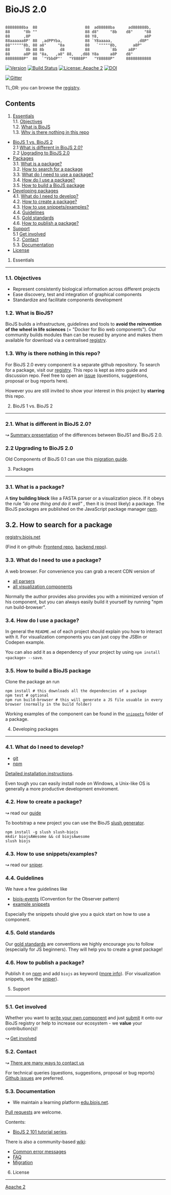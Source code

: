 BioJS 2.0
=========

```

88888888ba  88                     88  ad88888ba      ad888888b,  
88      "8b ""                     88 d8"     "8b    d8"     "88  
88      ,8P                        88 Y8,                    a8P  
88aaaaaa8P' 88  ,adPPYba,          88 `Y8aaaaa,           ,d8P"   
88""""""8b, 88 a8"     "8a         88   `"""""8b,       a8P"      
88      `8b 88 8b       d8         88         `8b     a8P'        
88      a8P 88 "8a,   ,a8" 88,   ,d88 Y8a     a8P    d8"          
88888888P"  88  `"YbbdP"'   "Y8888P"   "Y88888P"     88888888888 

 ```

[![Version](http://img.shields.io/badge/npm-v2.0.0_alpha-orange.svg?style=flat)](#) [![Build Status](http://img.shields.io/travis/biojs/edu.svg?style=flat)](https://travis-ci.org/biojs/edu)  [![License: Apache 2](http://img.shields.io/hexpm/l/plug.svg?style=flat)](https://github.com/biojs/biojs/blob/master/LICENSE) [![DOI](https://zenodo.org/badge/6143/biojs/biojs.png)](http://dx.doi.org/10.5281/zenodo.11893)

[![Gitter](https://badges.gitter.im/BioJS.png)](https://gitter.im/biojs/biojs)


TL;DR: you can browse the [registry][registry].

Contents
----------

1. [Essentials](#1-essentials)  
 1.1. [Objectives](#11-objectives)    
 1.2. [What is BioJS](#12-what-is-biojs)  
 1.3. [Why is there nothing in this repo](#13-why-is-there-nothing-in-this-repo)  
* [BioJS 1 vs.  BioJS 2](#2-biojs-1-vs-biojs-2)  
  2.1 [What is different in BioJS 2.0?](21-what-is-different-in-biojs-20)  
  2.2 [Upgrading to BioJS 2.0](#22-upgrading-to-biojs-20)  
* [Packages](#3-packages)  
  3.1. [What is a package?](#31-what-is-a-package)  
  3.2. [How to search for a package](#32-how-to-search-for-a-package)  
  3.3. [What do I need to use a package?](#33-what-do-i-need-to-use-a-package)   
  3.4. [How do I use a package?](#34-how-do-i-use-a-package)  
  3.5. [How to build a BioJS package](#35-how-to-build-a-biojs-package)  
* [Developing packages](#4-developing-packages)  
  4.1. [What do I need to develop?](#41-what-do-i-need-to-develop)  
  4.2. [How to create a package?](#42-how-to-create-a-package)  
  4.3. [How to use snippets/examples?](#43-how-to-use-snippets)  
  4.4. [Guidelines](#44-guidelines)  
  4.5. [Gold standards](#45-gold-standards)  
  4.6. [How to publish a package?](#46-how-to-publish-a-package) 
* [Support](#5-support)  
  5.1  [Get involved](#51-get-involved)  
  5.2. [Contact](#52-contact)   
  5.3. [Documentation](#53-documentation)
* [License](#6-license)  

1. Essentials
--------------

### 1.1. Objectives

* Represent consistently biological information across different projects
* Ease discovery, test and integration of graphical components
* Standardize and facilitate components development

### 1.2. What is BioJS?


BioJS builds a infrastructure, guidelines and tools to __avoid the reinvention of the wheel in life sciences__ (= "Docker for Bio web components"). Our community builds modules than can be reused by anyone and makes them available for download via a centralised [registry][registry].

### 1.3. Why is there nothing in this repo?

For BioJS 2.0 every component is a separate github repository. To search for a package, visit our [registry][registry].
This repo is kept as intro guide and discussion repo. Feel free to open an [issue][issue] (questions, suggestions, proposal or bug reports here).

However you are still invited to show your interest in this project by __starring__ this repo.

2. BioJS 1 vs. BioJS 2
-----------------------

### 2.1. What is different in BioJS 2.0?

↝ [Summary presentation](https://docs.google.com/presentation/d/17Q4olwMEd0hFKa0MA01Dx9RHEWbNiI1hJ0Ng2v_1D30/) of the differences between BioJS1 and BioJS 2.0.

### 2.2 Upgrading to BioJS 2.0

Old Components of BioJS 0.1 can use this [migration guide][migration].

3. Packages
-------------

### 3.1. What is a package?

A __tiny building block__ like a FASTA parser or a visualization piece. If it obeys the rule _"do one thing and do it well"_ , then it is (most likely) a package. The BioJS packages are published on the JavaScript package manager [npm](npmjs.org).

## 3.2. How to search for a package

[registry.biojs.net][registry]

(Find it on github: [Frontend repo][registryui], [backend repo][registry-workmen]).

### 3.3. What do I need to use a package?

A web browser. For convenience you can grab a recent CDN version of

* [all parsers](https://github.com/biojs/biojs-meta-parser)
* [all visualization components](https://github.com/biojs/biojs-meta-vis)

Normally the author provides also provides you with a minimized version of his component, but you can always easily build it yourself by running "npm run build-browser".

### 3.4. How do I use a package?

In general the `README.md` of each project should explain you how to interact with it.
For visualization components you can just copy the JSBin or Codepen example.

You can also add it as a dependency of your project by using `npm install <package> --save`.

### 3.5. How to build a BioJS package

Clone the package an run

```
npm install # this downloads all the dependencies of a package
npm test # optional
npm run build-browser # this will generate a JS file usuable in every browser (normally in the build folder)
```

Working examples of the component can be found in the [`snippets`](https://github.com/greenify/biojs-sniper) folder of a package.


4. Developing packages
-----------------------

### 4.1. What do I need to develop?

* [git](https://try.github.io/levels/1/challenges/1)
* [npm](http://nodejs.org/download/)


[Detailed installation instructions](http://edu.biojs.net/series/101/20_getting_started.html).

Even tough you can easily install node on Windows, a Unix-like OS is generally a more productive development enviroment.

### 4.2. How to create a package?

↝ read our [guide][101]

To bootstrap a new project you can use the BioJS [slush generator](https://github.com/biojs/slush-biojs).

```
npm install -g slush slush-biojs
mkdir biojsAWesome && cd biojsAwesome
slush biojs
```

### 4.3. How to use snippets/examples?

↝ read our [sniper][sniper].

### 4.4. Guidelines

We have a few guidelines like 

* [biojs-events](https://github.com/biojs/biojs-events) (Convention for the Observer pattern)
* [example snippets][sniper]

Especially the snippets should give you a quick start on how to use a component.

### 4.5. Gold standards

Our [gold standards](http://edu.biojs.net/series/102/70_gold_standard.html) are conventions we highly encourage you to follow (especially for JS beginners). They will help you to create a great package!

### 4.6. How to publish a package?

Publish it on [npm](npmjs.org) and add `biojs` as keyword ([more info][publishit]).
(For visualization snippets, see the [sniper][sniper]).

5. Support
--------

### 5.1. Get involved

Whether you want to [write your own component](#4-developing-packages) and just [submit](#46-how-to-publish-a-package) it onto our BioJS registry or help to increase our ecosystem -  we __value__ your contribution(s)!

↝ [Get involved](http://biojs.net/get_involved.html)

### 5.2. Contact

↝ [There are many ways to contact us](http://biojs.net/get_involved.html)

For technical queries (questions, suggestions, proposal or bug reports) [Github issues](https://github.com/biojs/biojs/issues) are preferred.

### 5.3. Documentation

* We maintain a learning platform [edu.biojs.net](http://edu.biojs.net/).

[Pull requests](https://github.com/biojs/tutorials) are welcome.

Contents:
  - [BioJS 2 101 tutorial series][101].

There is also a community-based [wiki][wiki]:

 - [Common error messages](https://github.com/biojs/biojs/wiki/Common-error-messages)
 - [FAQ](https://github.com/biojs/biojs/wiki/FAQ)
 - [Migration][migration]

6. License
----------

[Apache 2](http://www.apache.org/licenses/LICENSE-2.0)


[101]: http://edu.biojs.net/categories/101_tutorial/index.html
[issue]: https://github.com/biojs/biojs/issues
[publishit]: http://edu.biojs.net/series/101/60_publish_it.html
[migration]: https://github.com/biojs/biojs/wiki/biojs1-biojs2-migration
[registry]: http://registry.biojs.net/client/
[registryui]: https://github.com/biojs/registry-ui
[registry-workmen]: https://github.com/biojs/registry-workmen
[sniper]: https://github.com/greenify/biojs-sniper
[wiki]: (https://github.com/biojs/biojs/wiki)
